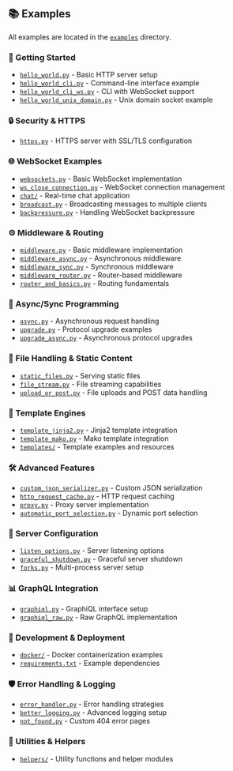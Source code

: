 ## 📚 Examples

All examples are located in the [`examples`](https://github.com/cirospaciari/socketify.py/tree/main/examples) directory.

### 🚀 Getting Started

- [`hello_world.py`](https://github.com/cirospaciari/socketify.py/tree/main/examples/hello_world.py) - Basic HTTP server setup
- [`hello_world_cli.py`](https://github.com/cirospaciari/socketify.py/tree/main/examples/hello_world_cli.py) - Command-line interface example
- [`hello_world_cli_ws.py`](https://github.com/cirospaciari/socketify.py/tree/main/examples/hello_world_cli_ws.py) - CLI with WebSocket support
- [`hello_world_unix_domain.py`](https://github.com/cirospaciari/socketify.py/tree/main/examples/hello_world_unix_domain.py) - Unix domain socket example

### 🔒 Security & HTTPS

- [`https.py`](https://github.com/cirospaciari/socketify.py/tree/main/examples/https.py) - HTTPS server with SSL/TLS configuration

### 🌐 WebSocket Examples

- [`websockets.py`](https://github.com/cirospaciari/socketify.py/tree/main/examples/websockets.py) - Basic WebSocket implementation
- [`ws_close_connection.py`](https://github.com/cirospaciari/socketify.py/tree/main/examples/ws_close_connection.py) - WebSocket connection management
- [`chat/`](https://github.com/cirospaciari/socketify.py/tree/main/examples/chat) - Real-time chat application
- [`broadcast.py`](https://github.com/cirospaciari/socketify.py/tree/main/examples/broadcast.py) - Broadcasting messages to multiple clients
- [`backpressure.py`](https://github.com/cirospaciari/socketify.py/tree/main/examples/backpressure.py) - Handling WebSocket backpressure

### ⚙️  Middleware & Routing

- [`middleware.py`](https://github.com/cirospaciari/socketify.py/tree/main/examples/middleware.py) - Basic middleware implementation
- [`middleware_async.py`](https://github.com/cirospaciari/socketify.py/tree/main/examples/middleware_async.py) - Asynchronous middleware
- [`middleware_sync.py`](https://github.com/cirospaciari/socketify.py/tree/main/examples/middleware_sync.py) - Synchronous middleware
- [`middleware_router.py`](https://github.com/cirospaciari/socketify.py/tree/main/examples/middleware_router.py) - Router-based middleware
- [`router_and_basics.py`](https://github.com/cirospaciari/socketify.py/tree/main/examples/router_and_basics.py) - Routing fundamentals

### 🔄 Async/Sync Programming

- [`async.py`](https://github.com/cirospaciari/socketify.py/tree/main/examples/async.py) - Asynchronous request handling
- [`upgrade.py`](https://github.com/cirospaciari/socketify.py/tree/main/examples/upgrade.py) - Protocol upgrade examples
- [`upgrade_async.py`](https://github.com/cirospaciari/socketify.py/tree/main/examples/upgrade_async.py) - Asynchronous protocol upgrades

### 📁 File Handling & Static Content

- [`static_files.py`](https://github.com/cirospaciari/socketify.py/tree/main/examples/static_files.py) - Serving static files
- [`file_stream.py`](https://github.com/cirospaciari/socketify.py/tree/main/examples/file_stream.py) - File streaming capabilities
- [`upload_or_post.py`](https://github.com/cirospaciari/socketify.py/tree/main/examples/upload_or_post.py) - File uploads and POST data handling

### 🎨 Template Engines

- [`template_jinja2.py`](https://github.com/cirospaciari/socketify.py/tree/main/examples/template_jinja2.py) - Jinja2 template integration
- [`template_mako.py`](https://github.com/cirospaciari/socketify.py/tree/main/examples/template_mako.py) - Mako template integration
- [`templates/`](https://github.com/cirospaciari/socketify.py/tree/main/examples/templates) - Template examples and resources

### 🛠️ Advanced Features

- [`custom_json_serializer.py`](https://github.com/cirospaciari/socketify.py/tree/main/examples/custom_json_serializer.py) - Custom JSON serialization
- [`http_request_cache.py`](https://github.com/cirospaciari/socketify.py/tree/main/examples/http_request_cache.py) - HTTP request caching
- [`proxy.py`](https://github.com/cirospaciari/socketify.py/tree/main/examples/proxy.py) - Proxy server implementation
- [`automatic_port_selection.py`](https://github.com/cirospaciari/socketify.py/tree/main/examples/automatic_port_selection.py) - Dynamic port selection

### 🔧 Server Configuration

- [`listen_options.py`](https://github.com/cirospaciari/socketify.py/tree/main/examples/listen_options.py) - Server listening options
- [`graceful_shutdown.py`](https://github.com/cirospaciari/socketify.py/tree/main/examples/graceful_shutdown.py) - Graceful server shutdown
- [`forks.py`](https://github.com/cirospaciari/socketify.py/tree/main/examples/forks.py) - Multi-process server setup

### 📊 GraphQL Integration

- [`graphiql.py`](https://github.com/cirospaciari/socketify.py/tree/main/examples/graphiql.py) - GraphiQL interface setup
- [`graphiql_raw.py`](https://github.com/cirospaciari/socketify.py/tree/main/examples/graphiql_raw.py) - Raw GraphQL implementation

### 🐳 Development & Deployment

- [`docker/`](https://github.com/cirospaciari/socketify.py/tree/main/examples/docker) - Docker containerization examples
- [`requirements.txt`](https://github.com/cirospaciari/socketify.py/tree/main/examples/requirements.txt) - Example dependencies

### 🛡️ Error Handling & Logging

- [`error_handler.py`](https://github.com/cirospaciari/socketify.py/tree/main/examples/error_handler.py) - Error handling strategies
- [`better_logging.py`](https://github.com/cirospaciari/socketify.py/tree/main/examples/better_logging.py) - Advanced logging setup
- [`not_found.py`](https://github.com/cirospaciari/socketify.py/tree/main/examples/not_found.py) - Custom 404 error pages

### 🔨 Utilities & Helpers

- [`helpers/`](https://github.com/cirospaciari/socketify.py/tree/main/examples/helpers) - Utility functions and helper modules
